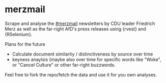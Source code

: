 # merzmail
Scrape and analyse the [#merzmail](https://www.friedrich-merz.de/merzmail/merzmail-152/) newsletters by CDU leader Friedrich Merz as 
well as the far-right AfD's press releases using {rvest} and {RSelenium}. 

Plans for the future

* Calculate document similarity / distinctiveness by source over time
* keyness anaylsis (maybe also over time for specific words like "Woke", or "Cancel Culture" or other far-right buzzwords.

Feel free to fork the repo/fetch the data and use it for you own analyses.
